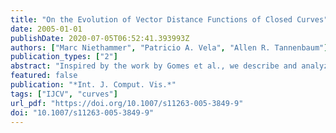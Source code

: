 ```yaml
---
title: "On the Evolution of Vector Distance Functions of Closed Curves"
date: 2005-01-01
publishDate: 2020-07-05T06:52:41.393993Z
authors: ["Marc Niethammer", "Patricio A. Vela", "Allen R. Tannenbaum"]
publication_types: ["2"]
abstract: "Inspired by the work by Gomes et al., we describe and analyze a vector distance function approach for the implicit evolution of closed curves of codimension larger than one. The approach is set up in complete generality, and then applied to the evolution of dynamic geometric active contours in  (codimension three case). In order to carry this out one needs an explicit expression for the zero level set for which we propose a discrete connectivity method. This leads us to make connections with the new theory of cubical homology. We provide some explicit simulation results in order to illustrate the methodology."
featured: false
publication: "*Int. J. Comput. Vis.*"
tags: ["IJCV", "curves"]
url_pdf: "https://doi.org/10.1007/s11263-005-3849-9"
doi: "10.1007/s11263-005-3849-9"
---
```


